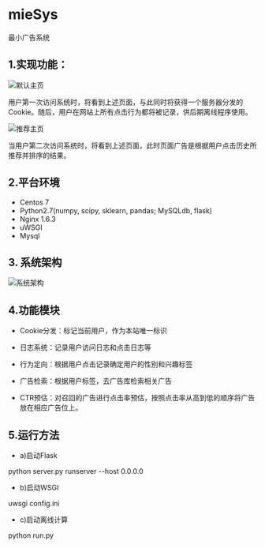# mieSys
最小广告系统

## 1.实现功能：

![默认主页](http://7xqgba.com1.z0.glb.clouddn.com/64.jpg)

用户第一次访问系统时，将看到上述页面，与此同时将获得一个服务器分发的Cookie。随后，用户在网站上所有点击行为都将被记录，供后期离线程序使用。

![推荐主页](http://7xqgba.com1.z0.glb.clouddn.com/62.jpg)

当用户第二次访问系统时，将看到上述页面，此时页面广告是根据用户点击历史所推荐并排序的结果。

## 2.平台环境

* Centos 7
* Python2.7(numpy, scipy, sklearn, pandas; MySQLdb, flask)
* Nginx 1.6.3
* uWSGI
* Mysql

## 3. 系统架构

![系统架构](http://oahjqk3ds.bkt.clouddn.com/Architecture2.jpg)

## 4.功能模块

* Cookie分发：标记当前用户，作为本站唯一标识

* 日志系统：记录用户访问日志和点击日志等

* 行为定向：根据用户点击记录确定用户的性别和兴趣标签

* 广告检索：根据用户标签，去广告库检索相关广告

* CTR预估：对召回的广告进行点击率预估，按照点击率从高到低的顺序将广告放在相应广告位上。


## 5.运行方法

* a)启动Flask  

python server.py runserver --host 0.0.0.0

* b)启动WSGI

uwsgi config.ini

* c)启动离线计算

python run.py


